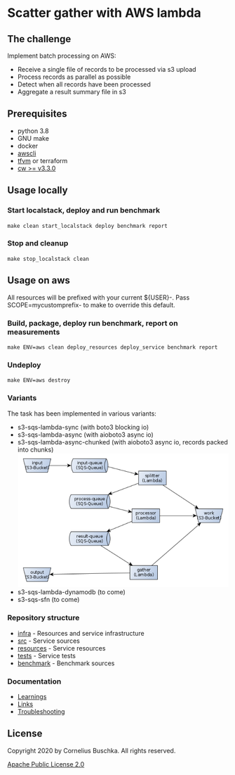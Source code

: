 # Scatter gather with AWS lambda

## The challenge
Implement batch processing on AWS:

* Receive a single file of records to be processed via s3 upload
* Process records as parallel as possible
* Detect when all records have been processed
* Aggregate a result summary file in s3

## Prerequisites
* python 3.8
* GNU make
* docker
* [awscli](https://docs.aws.amazon.com/de_de/cli/latest/userguide/cli-chap-install.html)
* [tfvm](https://github.com/cbuschka/tfvm) or terraform
* [cw >= v3.3.0](https://github.com/lucagrulla/cw)

## Usage locally

### Start localstack, deploy and run benchmark
```
make clean start_localstack deploy benchmark report
```

### Stop and cleanup
```
make stop_localstack clean
```

## Usage on aws

All resources will be prefixed with your current ${USER}-. Pass
SCOPE=mycustomprefix- to make to override this default.

### Build, package, deploy run benchmark, report on measurements
```
make ENV=aws clean deploy_resources deploy_service benchmark report
```

### Undeploy
```
make ENV=aws destroy
```

### Variants
The task has been implemented in various variants:
* s3-sqs-lambda-sync (with boto3 blocking io)
* s3-sqs-lambda-async (with aioboto3 async io)
* s3-sqs-lambda-async-chunked (with aioboto3 async io, records packed into chunks)
![s3-sqs-lambda](./doc/s3_sqs_lambda.png)
* s3-sqs-lambda-dynamodb (to come)
* s3-sqs-sfn (to come)

### Repository structure
* [infra](./infra) - Resources and service infrastructure
* [src](./src) - Service sources
* [resources](./resources) - Service resources
* [tests](./tests) - Service tests
* [benchmark](./benchmark) - Benchmark sources

### Documentation
* [Learnings](./doc/learnings.md)
* [Links](./doc/links.md)
* [Troubleshooting](./doc/troubleshooting.md)

## License
Copyright 2020 by Cornelius Buschka. All rights reserved.

[Apache Public License 2.0](./license.txt)
